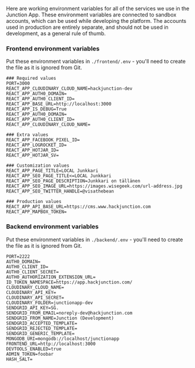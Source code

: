 Here are working environment variables for all of the services we use in the Junction App. These environment variables are connected to sandbox accounts, which can be used while developing the platform. The accounts used in production are entirely separate, and should not be used in development, as a general rule of thumb.

### Frontend environment variables

Put these environment variables in `./frontend/.env` - you'll need to create the file as it is ignored from Git.

```
### Required values
PORT=3000
REACT_APP_CLOUDINARY_CLOUD_NAME=hackjunction-dev
REACT_APP_AUTH0_DOMAIN=
REACT_APP_AUTH0_CLIENT_ID=
REACT_APP_BASE_URL=http://localhost:3000
REACT_APP_IS_DEBUG=True
REACT_APP_AUTH0_DOMAIN=
REACT_APP_AUTH0_CLIENT_ID=
REACT_APP_CLOUDINARY_CLOUD_NAME=

### Extra values
REACT_APP_FACEBOOK_PIXEL_ID=
REACT_APP_LOGROCKET_ID=
REACT_APP_HOTJAR_ID=
REACT_APP_HOTJAR_SV=

### Customization values
REACT_APP_PAGE_TITLE=LOCAL Junkkari
REACT_APP_SEO_PAGE_TITLE<=LOCAL Junkkari
REACT_APP_SEO_PAGE_DESCRIPTION=Junkkari on tällänen
REACT_APP_SEO_IMAGE_URL=https://images.wisegeek.com/url-address.jpg
REACT_APP_SEO_TWITTER_HANDLE=@visathebean

### Production values
REACT_APP_API_BASE_URL=https://cms.www.hackjunction.com
REACT_APP_MAPBOX_TOKEN=
```

### Backend environment variables

Put these environment variables in `./backend/.env` - you'll need to create the file as it is ignored from Git.

```
PORT=2222
AUTH0_DOMAIN=
AUTH0_CLIENT_ID=
AUTH0_CLIENT_SECRET=
AUTH0_AUTHORIZATION_EXTENSION_URL=
ID_TOKEN_NAMESPACE=https://app.hackjunction.com/
CLOUDINARY_CLOUD_NAME=
CLOUDINARY_API_KEY=
CLOUDINARY_API_SECRET=
CLOUDINARY_FOLDER=junctionapp-dev
SENDGRID_API_KEY=SG.
SENDGRID_FROM_EMAIL=noreply-dev@hackjunction.com
SENDGRID_FROM_NAME=Junction (Development)
SENDGRID_ACCEPTED_TEMPLATE=
SENDGRID_REJECTED_TEMPLATE=
SENDGRID_GENERIC_TEMPLATE=
MONGODB_URI=mongodb://localhost/junctionapp
FRONTEND_URL=http://localhost:3000
DEVTOOLS_ENABLED=true
ADMIN_TOKEN=foobar
HASH_SALT=
```
